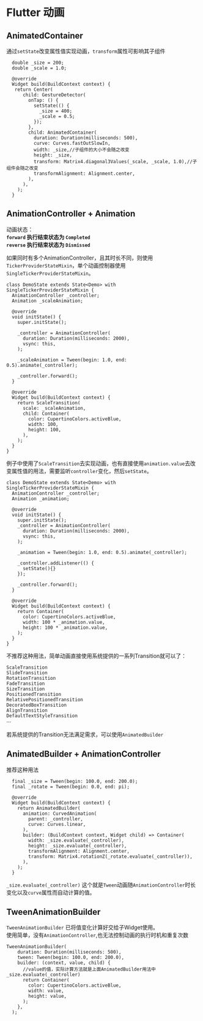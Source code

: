 # Flutter 动画


## AnimatedContainer
通过`setState`改变属性值实现动画，`transform`属性可影响其子组件

```
  double _size = 200;
  double _scale = 1.0;

  @override
  Widget build(BuildContext context) {
   return Center(
      child: GestureDetector(
        onTap: () {
          setState(() {
            _size = 400;
            _scale = 0.5;
          });
        },
        child: AnimatedContainer(
          duration: Duration(milliseconds: 500),
          curve: Curves.fastOutSlowIn,
          width: _size,//子组件的大小不会随之改变
          height: _size,
          transform: Matrix4.diagonal3Values(_scale, _scale, 1.0),//子组件会随之改变
          transformAlignment: Alignment.center,
        ),
      ),
    );
  }
```


## AnimationController + Animation

动画状态：   
  **`forward` 执行结束状态为 `Completed`**    
  **`reverse` 执行结束状态为 `Dismissed`**    
      
如果同时有多个AnimationController，且其时长不同，则使用`TickerProviderStateMixin`，单个动画控制器使用`SingleTickerProviderStateMixin`。    

```
class DemoState extends State<Demo> with SingleTickerProviderStateMixin {
  AnimationController _controller;
  Animation _scaleAnimation;

  @override
  void initState() {
    super.initState();

    _controller = AnimationController(
      duration: Duration(milliseconds: 2000),
      vsync: this,
    );

    _scaleAnimation = Tween(begin: 1.0, end: 0.5).animate(_controller);

    _controller.forward();
  }

  @override
  Widget build(BuildContext context) {
    return ScaleTransition(
      scale: _scaleAnimation,
      child: Container(
        color: CupertinoColors.activeBlue,
        width: 100,
        height: 100,
      ),
    );
  }
}

```

例子中使用了`ScaleTransition`去实现动画，也有直接使用`animation.value`去改变属性值的用法，需要监听`controller`变化，然后`setState`。 
```
class DemoState extends State<Demo> with SingleTickerProviderStateMixin {
  AnimationController _controller;
  Animation _animation;

  @override
  void initState() {
    super.initState();
    _controller = AnimationController(
      duration: Duration(milliseconds: 2000),
      vsync: this,
    );

    _animation = Tween(begin: 1.0, end: 0.5).animate(_controller);

    _controller.addListener(() {
      setState(){}
    });

    _controller.forward();
  }

  @override
  Widget build(BuildContext context) {
    return Container(
      color: CupertinoColors.activeBlue,
      width: 100 * _animation.value,
      height: 100 * _animation.value,
    );
  }
}
```   

不推荐这种用法，简单动画直接使用系统提供的一系列Transition就可以了：    

 `ScaleTransition`    
 `SlideTransition`    
 `RotationTransition`    
 `FadeTransition`    
 `SizeTransition`    
 `PositionedTransition`    
 `RelativePositionedTransition`    
 `DecoratedBoxTransition`    
 `AlignTransition`    
 `DefaultTextStyleTransition`    
 ···

 若系统提供的Transition无法满足需求，可以使用`AnimatedBuilder`

 ## AnimatedBuilder + AnimationController
 推荐这种用法

```
  final _size = Tween(begin: 100.0, end: 200.0);
  final _rotate = Tween(begin: 0.0, end: pi);

  @override
  Widget build(BuildContext context) {
    return AnimatedBuilder(
      animation: CurvedAnimation(
        parent: _controller,
        curve: Curves.linear,
      ),
      builder: (BuildContext context, Widget child) => Container(
        width: _size.evaluate(_controller),
        height: _size.evaluate(_controller),
        transformAlignment: Alignment.center,
        transform: Matrix4.rotationZ(_rotate.evaluate(_controller)),
      ),
    );
  }

```
`_size.evaluate(_controller)` 这个就是`Tween`动画随`AnimationController`时长变化以及`curve`属性而自动计算的值。    

## TweenAnimationBuilder 

`TweenAnimationBuilder` 已将值变化计算好交给子Widget使用。   
使用简单，没有`AnimationController`,也无法控制动画的执行时机和重复次数

```
TweenAnimationBuilder(
    duration: Duration(milliseconds: 500),
    tween: Tween(begin: 100.0, end: 200.0),
    builder: (context, value, child) {
      //value的值，实际计算方法就是上面AnimatedBuilder用法中_size.evaluate(_controller)
      return Container(
        color: CupertinoColors.activeBlue,
        width: value,
        height: value,
      );
    },
  );
```